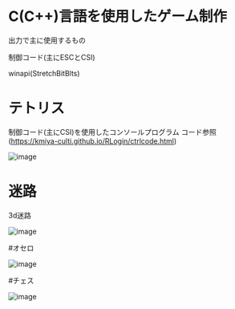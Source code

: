 # C(C++)言語を使用したゲーム制作

出力で主に使用するもの

制御コード(主にESCとCSI)

winapi(StretchBitBlts)


# テトリス
制御コード(主にCSI)を使用したコンソールプログラム
コード参照(https://kmiya-culti.github.io/RLogin/ctrlcode.html)

![image](https://github.com/user-attachments/assets/dabadd34-5fe4-406c-9a11-2fb29101962e)

# 迷路

3d迷路

![image](https://github.com/user-attachments/assets/b8fee536-6aa0-4922-8375-f7724bdb88b3)


#オセロ

![image](https://github.com/user-attachments/assets/31c4c738-bfd5-4a6e-a1a9-b645e894247f)

#チェス

![image](https://github.com/user-attachments/assets/9e068e17-25d1-4912-a77d-b6600f861295)
